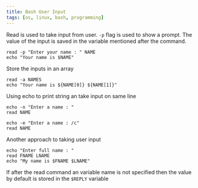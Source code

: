 ```yaml
---
title: Bash User Input
tags: [os, linux, bash, programming]
---
```


Read is used to take input from user. `-p` flag is used to show a prompt. The value of the input is saved in the variable mentioned after the command.

````shell
read -p "Enter your name : " NAME
echo "Your name is $NAME"
````

Store the inputs in an array

````shell
read -a NAMES
echo "Your name is ${NAME[0]} ${NAME[1]}"
````

Using echo to print string an take input on same line

````shell
echo -n "Enter a name : "
read NAME

echo -e "Enter a name : /c"
read NAME
````

Another approach to taking user input

````shell
echo "Enter full name : "
read FNAME LNAME
echo "My name is $FNAME $LNAME"
````

If after the read command an variable name is not specified then the value by default is stored in the `$REPLY` variable